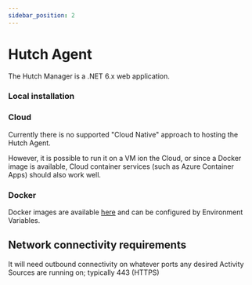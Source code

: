 ```yaml
---
sidebar_position: 2
---
```


# Hutch Agent

The Hutch Manager is a .NET 6.x web application.

### Local installation

### Cloud

Currently there is no supported "Cloud Native" approach to hosting the Hutch Agent.

However, it is possible to run it on a VM ion the Cloud, or since a Docker image is available, Cloud container services (such as Azure Container Apps) should also work well.

### Docker

Docker images are available [here](https://github.com/hdruk/hutch/pkgs/container/hutch%2Fhutchagent) and can be configured by Environment Variables.

## Network connectivity requirements
It will need outbound connectivity on whatever ports any desired Activity Sources are running on; typically 443 (HTTPS)
